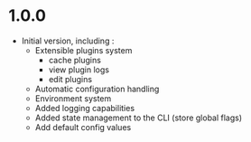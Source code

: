 # 1.0.0

* Initial version, including :
  * Extensible plugins system
    * cache plugins
    * view plugin logs
    * edit plugins
  * Automatic configuration handling
  * Environment system
  * Added logging capabilities
  * Added state management to the CLI (store global flags)
  * Add default config values
